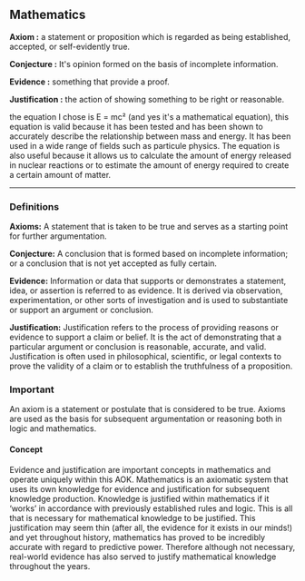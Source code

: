 
## **Mathematics**

**Axiom :** a statement or proposition which is regarded as being established, accepted, or self-evidently true.

**Conjecture :** It's opinion formed on the basis of incomplete information.

**Evidence :** something that provide a proof.

**Justification :** the action of showing something to be right or reasonable.

the equation I chose is E = mc² (and yes it's a mathematical equation), this equation is valid because it has been tested and has been shown to accurately describe the relationship between mass and energy. It has been used in a wide range of fields such as particule physics. The equation is also useful because it allows us to calculate the amount of energy released in nuclear reactions or to estimate the amount of energy required to create a certain amount of matter.

---

### **Definitions**

**Axioms:** A statement that is taken to be true and serves as a starting point for further argumentation.

**Conjecture:** A conclusion that is formed based on incomplete information; or a conclusion that is not yet accepted as fully certain.

**Evidence:** Information or data that supports or demonstrates a statement, idea, or assertion is referred to as evidence. It is derived via observation, experimentation, or other sorts of investigation and is used to substantiate or support an argument or conclusion.

**Justification:** Justification refers to the process of providing reasons or evidence to support a claim or belief. It is the act of demonstrating that a particular argument or conclusion is reasonable, accurate, and valid. Justification is often used in philosophical, scientific, or legal contexts to prove the validity of a claim or to establish the truthfulness of a proposition.


### **Important**

An axiom is a statement or postulate that is considered to be true. Axioms are used as the basis for subsequent argumentation or reasoning both in logic and mathematics.

  
#### **Concept**

Evidence and justification are important concepts in mathematics and operate uniquely within this AOK. Mathematics is an axiomatic system that uses its own knowledge for evidence and justification for subsequent knowledge production. Knowledge is justified within mathematics if it ‘works’ in accordance with previously established rules and logic. This is all that is necessary for mathematical knowledge to be justified. This justification may seem thin (after all, the evidence for it exists in our minds!) and yet throughout history, mathematics has proved to be incredibly accurate with regard to predictive power. Therefore although not necessary, real-world evidence has also served to justify mathematical knowledge throughout the years.